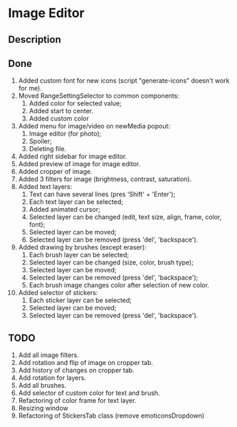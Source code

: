 # Image Editor

## Description


## Done
1. Added custom font for new icons (script "generate-icons" doesn't work for me).
2. Moved RangeSettingSelector to common components:
   1. Added color for selected value;
   2. Added start to center.
   3. Added custom color
3. Added menu for image/video on newMedia popout:
   1. Image editor (for photo);
   2. Spoiler;
   3. Deleting file.
4. Added right sidebar for image editor.
5. Added preview of image for image editor.
6. Added cropper of image.
7. Added 3 filters for image (brightness, contrast, saturation).
8. Added text layers:
   1. Text can have several lines (pres 'Shift' + 'Enter');
   2. Each text layer can be selected;
   3. Added animated cursor;
   4. Selected layer can be changed (edit, text size, align, frame, color, font);
   5. Selected layer can be moved;
   6. Selected layer can be removed (press 'del', 'backspace').
9. Added drawing by brushes (except eraser):
   1. Each brush layer can be selected;
   2. Selected layer can be changed (size, color, brush type);
   3. Selected layer can be moved;
   4. Selected layer can be removed (press 'del', 'backspace');
   5. Each brush image changes color after selection of new color.
10. Added selector of stickers:
    1. Each sticker layer can be selected;
    2. Selected layer can be moved;
    3. Selected layer can be removed (press 'del', 'backspace').

## TODO
1. Add all image filters.
2. Add rotation and flip of image on cropper tab.
3. Add history of changes on cropper tab.
4. Add rotation for layers. 
5. Add all brushes. 
6. Add selector of custom color for text and brush. 
7. Refactoring of color frame for text layer. 
8. Resizing window 
9. Refactoring of StickersTab class (remove emoticonsDropdown)
